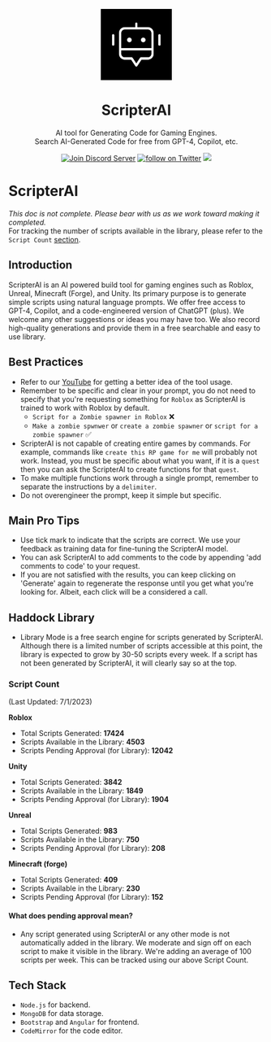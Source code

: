<p align="center">
  <picture>
    <source media="(prefers-color-scheme: dark)" srcset="https://github.com/asaxena0824/ScripterAI/blob/main/RSA_6.png?raw=true" height="140">
    <img alt="logo" src="https://github.com/asaxena0824/ScripterAI/blob/main/RSA_6.png?raw=true" height="140">
  </picture>
  <h1 align="center">ScripterAI</h1>
  <p align="center">AI tool for Generating Code for Gaming Engines. <br> Search AI-Generated Code for free from GPT-4, Copilot, etc.</p>
</p>


<div align="center">

[![Join Discord Server](https://img.shields.io/badge/discord%20community-join-blue)](https://discord.gg/Km4rKqWav6)
 <a href="https://twitter.com/intent/follow?screen_name=haddockai" target="_blank">
        <img src="https://img.shields.io/twitter/follow/haddockai?style=social&logo=twitter"
            alt="follow on Twitter"></a>
  <a href="https://www.haddock.ai/signup" alt="haddock.ai" target="_blank">
        <img src="https://img.shields.io/badge/website-sign_up-blue" /></a>
</div><p>


# ScripterAI

<i> This doc is not complete. Please bear with us as we work toward making it completed.</i> <br>
For tracking the number of scripts available in the library, please refer to the `Script Count` [section](https://github.com/asaxena0824/ScripterAI#script-count). <br>

## Introduction

ScripterAI is an AI powered build tool for gaming engines such as Roblox, Unreal, Minecraft (Forge), and Unity. Its primary purpose is to generate simple scripts using natural language prompts. We offer free access to GPT-4, Copilot, and a code-engineered version of ChatGPT (plus). We welcome any other suggestions or ideas you may have too. We also record high-quality generations and provide them in a free searchable and easy to use library.

## Best Practices

* Refer to our [YouTube](https://www.youtube.com/@haddockai) for getting a better idea of the tool usage. 
* Remember to be specific and clear in your prompt, you do not need to specify that you're requesting something for ```Roblox``` as ScripterAI is trained to work with Roblox by default.
  * ```Script for a Zombie spawner in Roblox``` ❌
  * ```Make a zombie spwnwer``` or ```create a zombie spawner``` or ```script for a zombie spawner``` :white_check_mark:
* ScripterAI is not capable of creating entire games by commands. For example, commands like ```create this RP game for me``` will probably not work. Instead, you must be specific about what you want, if it is a ```quest``` then you can ask the ScripterAI to create functions for that ```quest```.
* To make multiple functions work through a single prompt, remember to separate the instructions by a `delimiter`.
* Do not overengineer the prompt, keep it simple but specific. 

## Main Pro Tips

* Use tick mark to indicate that the scripts are correct. We use your feedback as training data for fine-tuning the ScripterAI model.
* You can ask ScripterAI to add comments to the code by appending 'add comments to code' to your request.
* If you are not satisfied with the results, you can keep clicking on 'Generate' again to regenerate the response until you get what you're looking for. Albeit, each click will be a considered a call.

## Haddock Library 
* Library Mode is a free search engine for scripts generated by ScripterAI. Although there is a limited number of scripts accessible at this point, the library is expected to grow by 30-50 scripts every week. If a script has not been generated by ScripterAI, it will clearly say so at the top.

### Script Count 
(Last Updated: 7/1/2023)

**Roblox**

* Total Scripts Generated: **17424**
* Scripts Available in the Library: **4503**
* Scripts Pending Approval (for Library): **12042**

**Unity**

* Total Scripts Generated: **3842**
* Scripts Available in the Library: **1849**
* Scripts Pending Approval (for Library): **1904**

**Unreal**

* Total Scripts Generated: **983**
* Scripts Available in the Library: **750**
* Scripts Pending Approval (for Library): **208**

**Minecraft (forge)**

* Total Scripts Generated: **409**
* Scripts Available in the Library: **230**
* Scripts Pending Approval (for Library): **152**

#### What does pending approval mean?

* Any script generated using ScripterAI or any other mode is not automatically added in the library. We moderate and sign off on each script to make it visible in the library. We're adding an average of 100 scripts per week. This can be tracked using our above Script Count.

## Tech Stack 

* `Node.js` for backend.
* `MongoDB` for data storage.
* `Bootstrap` and `Angular` for frontend.
* `CodeMirror` for the code editor. 


